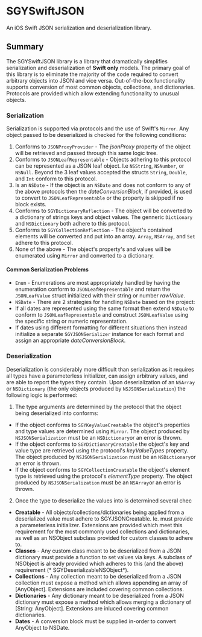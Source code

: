# SGYSwiftJSON
An iOS Swift JSON serialization and deserialization library.

## Summary
The SGYSwiftJSON library is a library that dramatically simplifies serialization and deserialization of **Swift only** models. The primary goal of this library is to eliminate the majority of the code required to convert arbitrary objects into JSON and vice versa. Out-of-the-box functionality supports conversion of most common objects, collections, and dictionaries.  Protocols are provided which allow extending functionality to unusual objects.

### Serialization
Serialization is supported via protocols and the use of Swift's `Mirror`. Any object passed to be deserialized is checked for the following conditions:
 1. Conforms to `JSONProxyProvider` - The *jsonProxy* property of the object will be retrieved and passed through this same logic tree.
 2. Conforms to `JSONLeafRepresentable` - Objects adhering to this protocol can be represented as a JSON leaf object.  I.e `NSString`, `NSNumber`, or `NSNull`.  Beyond the 3 leaf values accepted the structs `String`, `Double`, and `Int` conform to this protocol.
 3. Is an `NSDate` -  If the object is an `NSDate` and does not conform to any of the above protocols then the *dateConversionBlock*, if provided, is used to convert to `JSONLeafRepresentable` or the property is skipped if no block exists.
 4. Conforms to `SGYDictionaryReflection` - The object will be converted to a dictionary of strings keys and object values. The genneric `Dictionary` and `NSDictionary` both adhere to this protocol.
 5. Conforms to `SGYCollectionReflection` - The object's contained elements will be converted and put into an array. `Array`, `NSArray`, and `Set` adhere to this protocol.
 6. None of the above - The object's property's and values will be enumerated using `Mirror` and converted to a dictionary.
 
#### Common Serialization Problems
* `Enum` - Enumerations are most appropriately handled by having the enumeration conform to `JSONLeafRepresentable` and return the `JSONLeafValue` struct initialized with their string or number *rawValue*.
* `NSDate` - There are 2 strategies for handling `NSDate` based on the project:
 * If all dates are represented using the same format then extend `NSDate` to conform to `JSONLeafRepresentable` and construct `JSONLeafValue` using the specific string or numeric representation.
 * If dates using different formatting for different situations then instead initialize a separate `SGYJSONSerializer` instance for each format and assign an appropriate *dateConversionBlock*.

### Deserialization
Deserialization is considerably more difficult than serialization as it requires all types have a parameterless initializer, can assign arbitrary values, and are able to report the types they contain.  Upon deserialization of an `NSArray` or `NSDictionary` (the only objects produced by `NSJSONSerialization`) the following logic is performed:
 1. The type arguments are determined by the protocol that the object being deserialized into conforms:
  *  If the object conforms to `SGYKeyValueCreatable` the object's properties and type values are determined using `Mirror`.  The object produced by `NSJSONSerialization` must be an `NSDictionary`or an error is thrown.
  *  If the object conforms to `SGYDictionaryCreatable` the object's key and value type are retrieved using the protocol's *keyValueTypes* property. The object produced by `NSJSONSerialization` must be an `NSDictionary`or an error is thrown.
  *  If the object conforms to `SGYCollectionCreatable` the object's element type is retrieved using the protocol's *elementType* property. The object produced by `NSJSONSerialization` must be an `NSArray`or an error is thrown.
 2. Once the type to deserialize the values into is determined several chec


* **Creatable** - All objects/collections/dictionaries being applied from a deserialized value must adhere to SGYJSONCreatable.  Ie. must provide a parameterless initializer.  Extensions are provided which meet this requirement for the most commonly used collections and dictionaries, as well as an NSObject subclass provided for custom classes to adhere to.
* **Classes** - Any custom class meant to be deserialized from a JSON dictionary must provide a function to set values via keys.  A subclass of NSObject is already provided which adheres to this (and the above) requirement (* SGYDeserializableNSObject*).
* **Collections** - Any collection meant to be deserialized from a JSON collection must expose a method which allows appending an array of [AnyObject]. Extensions are included covering common collections.
* **Dictionaries** - Any dictionary meant to be deserialized from a JSON dictionary must expose a method which allows merging a dictionary of [String: AnyObject]. Extensions are inluced covering common dictionaries.
* **Dates** - A conversion block must be supplied in-order to convert AnyObject to NSDate.
